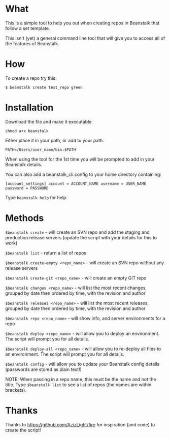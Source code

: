 What
===

This is a simple tool to help you out when creating repos in Beanstalk that follow a set template.

This isn't (yet) a general command line tool that will give you to access all of the features of Beanstalk.

How
===

To create a repo try this:

`$ beanstalk create test_repo green`

Installation
=======

Download the file and make it executable

`chmod a+x beanstalk`

Either place it in your path, or add to your path.

`PATH=/Users/user_name/bin:$PATH`

When using the tool for the 1st time you will be prompted to add in your Beanstalk details.

You can also add a beanstalk_cli.config to your home directory containing:

`[account_settings]
account = ACCOUNT_NAME
username = USER_NAME
password = PASSWORD`

Type `beanstalk help` for help.

Methods
=====

`$beanstalk create` - will create an SVN repo and add the staging and production release servers (update the script with your details for this to work)

`$beanstalk list` - return a list of repos

`$beanstalk create-empty <repo_name>` - will create an SVN repo without any release servers

`$beanstalk create-git <repo_name>` - will create an empty GIT repo

`$beanstalk changes <repo_name>` - will list the most recent changes, grouped by date then ordered by time, with the revision and author

`$beanstalk releases <repo_name>` - will list the most recent releases, grouped by date then ordered by time, with the revision and author

`$beanstalk repo <repo_name>` - will show info, and server environments for a repo

`$beanstalk deploy <repo_name>` - will allow you to deploy an environment. The script will prompt you for all details.

`$beanstalk deploy-all <repo_name>` - will allow you to re-deploy all files to an environment. The script will prompt you for all details.

`$beanstalk config` - will allow you to update your Beanstalk config details (passwords are stored as plain text!)

NOTE: When passing in a repo name, this must be the name and not the title. Type `$beanstalk list` to see a list of repos (the names are within brackets).

Thanks
=====

Thanks to https://github.com/AzizLight/fire for inspiration (and code) to create the script!